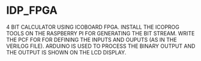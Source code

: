# IDP_FPGA
4 BIT CALCULATOR USING ICOBOARD FPGA.
INSTALL THE ICOPROG TOOLS ON THE RASPBERRY PI FOR GENERATING THE BIT STREAM.
WRITE THE PCF FOR FOR DEFINING THE INPUTS AND OUPUTS (AS IN THE VERILOG FILE).
ARDUINO IS USED TO PROCESS THE BINARY OUTPUT AND THE OUTPUT IS SHOWN ON THE LCD DISPLAY.
